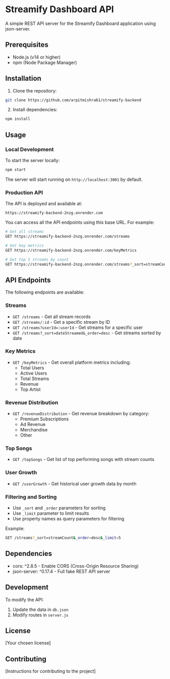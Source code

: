 # Streamify Dashboard API

A simple REST API server for the Streamify Dashboard application using json-server.

## Prerequisites

- Node.js (v14 or higher)
- npm (Node Package Manager)

## Installation

1. Clone the repository:

```bash
git clone https://github.com/arpitmishra61/streamify-backend
```

2. Install dependencies:

```bash
npm install
```

## Usage

### Local Development

To start the server locally:

```bash
npm start
```

The server will start running on `http://localhost:3001` by default.

### Production API

The API is deployed and available at:

```
https://streamify-backend-2nzg.onrender.com
```

You can access all the API endpoints using this base URL. For example:

```bash
# Get all streams
GET https://streamify-backend-2nzg.onrender.com/streams

# Get key metrics
GET https://streamify-backend-2nzg.onrender.com/keyMetrics

# Get top 5 streams by count
GET https://streamify-backend-2nzg.onrender.com/streams?_sort=streamCount&_order=desc&_limit=5
```

## API Endpoints

The following endpoints are available:

### Streams

- `GET /streams` - Get all stream records
- `GET /streams/:id` - Get a specific stream by ID
- `GET /streams?userId=:userId` - Get streams for a specific user
- `GET /streams?_sort=dateStreamed&_order=desc` - Get streams sorted by date

### Key Metrics

- `GET /keyMetrics` - Get overall platform metrics including:
  - Total Users
  - Active Users
  - Total Streams
  - Revenue
  - Top Artist

### Revenue Distribution

- `GET /revenueDistribution` - Get revenue breakdown by category:
  - Premium Subscriptions
  - Ad Revenue
  - Merchandise
  - Other

### Top Songs

- `GET /topSongs` - Get list of top performing songs with stream counts

### User Growth

- `GET /userGrowth` - Get historical user growth data by month

### Filtering and Sorting

- Use `_sort` and `_order` parameters for sorting
- Use `_limit` parameter to limit results
- Use property names as query parameters for filtering

Example:

```bash
GET /streams?_sort=streamCount&_order=desc&_limit=5
```

## Dependencies

- cors: ^2.8.5 - Enable CORS (Cross-Origin Resource Sharing)
- json-server: ^0.17.4 - Full fake REST API server

## Development

To modify the API:

1. Update the data in `db.json`
2. Modify routes in `server.js`

## License

[Your chosen license]

## Contributing

[Instructions for contributing to the project]
